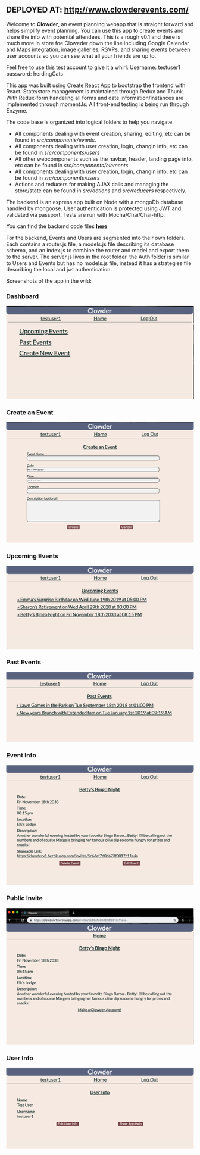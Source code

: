 ## DEPLOYED AT: http://www.clowderevents.com/

Welcome to **Clowder**, an event planning webapp that is straight forward and helps simplify event planning. You can use this app to create events and share the info with potential attendees. This is a rough v0.1 and there is much more in store foe Cloweder down the line including Google Calendar and Maps integration, image galleries, RSVPs, and sharing events between user accounts so you can see what all your friends are up to.

Feel free to use this test account to give it a whirl:
Username: testuser1
password: herdingCats


This app was built using [Create React App](https://github.com/facebookincubator/create-react-app) to bootstrap the frontend with React. State/store management is maintained through Redux and Thunk. With Redux-form handeling all forms and date information/instances are implemented through momentJs. All front-end testing is being run through Enzyme.

The code base is organized into logical folders to help you navigate. 

* All components dealing with event creation, sharing, editing, etc can be found in *src/components/events*.
* All components dealing with user creation, login, changin info, etc can be found in *src/components/users*
* All other webcomponents such as the navbar, header, landing page info, etc can be found in *src/components/elements*.
* All components dealing with user creation, login, changin info, etc can be found in *src/components/users*
* Actions and reducers for making AJAX calls and managing the store/state can be found in *src/actions* and *src/reducers* respectively.

The backend is an express app built on Node with a mongoDb database handled by mongoose. User authentication is protected using JWT and validated via passport. Tests are run with Mocha/Chai/Chai-http. 

You can find the backend code files [**here**](https://github.com/thinkful-ei27/clowder-app-v1-server)

For the backend, Events and Users are segmented into their own folders. Each contains a router.js file, a models.js file describing its database schema, and an index.js to combine the router and model and export them to the server. The server.js lives in the root folder. the Auth folder is similar to Users and Events but has no models.js file, instead it has a strategies file describing the local and jwt authentication.

Screenshots of the app in the wild:

### Dashboard
![Dashboard](/images/Dashboard.png)

### Create an Event
![CreateEvent Page](/images/CreateEvent.png)

### Upcoming Events
![List of Upcoming Events](/images/Upcoming.png)

### Past Events
![List of Past Events](/images/Past.png)

### Event Info
![Event Info Page](/images/Event.png)

### Public Invite
![Public Invite Page](/images/Invite.png)

### User Info
![User Info Page](/images/UserInfo.png)

